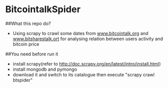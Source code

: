 BitcointalkSpider
================
##What this repo do?

- Using scrapy to crawl some dates from www.bitcointalk.org and www.bitsharestalk.ort for analysing relation between users activity and bitcoin price

##You need before run it

- install scrapy(refer to http://doc.scrapy.org/en/latest/intro/install.html)
- install mongodb and pymongo
- download it and switch to its catalogue then execute "scrapy crawl btspider"
